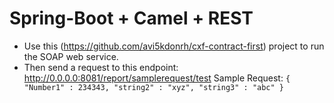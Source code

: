 # Spring-Boot + Camel + REST

- Use this (https://github.com/avi5kdonrh/cxf-contract-first) project to run the SOAP web service.
- Then send a request to this endpoint:
  http://0.0.0.0:8081/report/samplerequest/test
  Sample Request:
  `{
  "Number1" : 234343,
  "string2" : "xyz",
  "string3" : "abc"
}`
